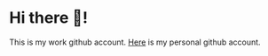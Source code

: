 # Hi there 👋!

This is my work github account. [Here](https://github.com/zstreet87/zstreet87.git) is my personal github account.

